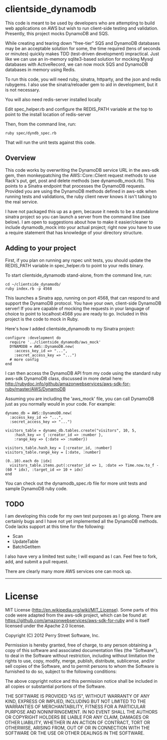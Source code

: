 clientside_dynamodb
===================

This code is meant to be used by developers who are attempting to build web applications on AWS but wish to run client-side testing and validation. Presently, this project mocks DynamoDB and SQS.

While creating and tearing down "free-tier" SQS and DynamoDB databases may be an acceptable solution for some, the time required (tens of seconds or minutes) quickly makes TDD (test-driven development) impractical. Just like we can use an in-memory sqlite3-based solution for mocking Mysql databases with ActiveRecord, we can now  mock SQS and DynamoDB databases in memory using Redis.

To run this code, you will need ruby, sinatra, httparty, and the json and redis rubygems. I also use the sinatra/reloader gem to aid in development, but it is not necessary.

You will also need redis-server installed locally

Edit spec_helper.rb and configure the REDIS_PATH variable at the top to point to the install location of redis-server

Then, from the command line, run:

    ruby spec/dyndb_spec.rb

That will run the unit tests against this code.

Overview
--------

This code works by overwriting the DynamoDB service URL in the aws-sdk gem, then monkeypatching the AWS::Core::Client request methods to use Rack's put, get, post and delete methods (see dynamodb_mock.rb). This points to a Sinatra endpoint that processes the DynamoDB requests. Provided you are using the DynamoDB methods defined in aws-sdk when running tests and validations, the ruby client never knows it isn't talking to the real service.

I have not packaged this up as a gem, because it needs to be a standalone sinatra project so you can launch a server from the command line (see below). I am open to suggestions about how to make it easier/cleaner to include dynamodb_mock into your actual project; right now you have to use a require statement that has knowledge of your directory structure.

Adding to your project
---------------------------

First, if you plan on running any rspec unit tests, you should update the REDIS_PATH variable in spec_helper.rb to point to your redis binary.

To start clientside_dynamodb stand-alone, from the command line, run:

    cd ~/clientside_dynamodb/
    ruby index.rb -p 4568

This launches a Sinatra app, running on port 4568, that can respond to and support the DynamoDB protocol. You have your own, client-side DynamoDB server! If you are capable of mocking the requests in your language of choice to point to localhost:4568 you are ready to go. Included in this project is the code to mock in Ruby.

Here's how I added clientside_dynamodb to my Sinatra project:

    configure :development do
      require '../clientside_dynamodb/aws_mock'  
      DYNAMODB = AWS::DynamoDB.new(
        :access_key_id => "...",
        :secret_access_key => "...")
      # more config 
    end

I can then access the DynamoDB API from my code using the standard ruby aws-sdk DynamoDB class, discussed in more detail here: 
http://rubydoc.info/github/amazonwebservices/aws-sdk-for-ruby/master/AWS/DynamoDB

Assuming you are including the 'aws_mock' file, you can call DynamoDB just as you normally would in your code. For example:

    dynamo_db = AWS::DynamoDB.new(
      :access_key_id => "...",
      :secret_access_key => "...")

    visitors_table = dynamo_db.tables.create("visitors", 10, 5,
        :hash_key => { :creator_id => :number }, 
        :range_key => {:date => :number})

    visitors_table.hash_key = [:creator_id, :number]
    visitors_table.range_key = [:date, :number]

    (0..10).each do |idx|      
      visitors_table.items.put(:creator_id => 1, :date => Time.now.to_f - (60 * idx), :target_id => 10 + idx)
    end

You can check out the dynamodb_spec.rb file for more unit tests and sample DynamoDB ruby code. 

TODO
--------------------

I am developing this code for my own test purposes as I go along. There are certainly bugs and I have not yet implemented all the DynamoDB methods. Code lacks support at this time for the following:

* Scan
* UpdateTable
* BatchGetItem

I also have very a limited test suite; I will expand as I can. Feel free to fork, add, and submit a pull request.

There are clearly many more AWS services one can mock up. 

* * *

License
=======
MIT License (http://en.wikipedia.org/wiki/MIT_License). Some parts of this code were adapted from the aws-sdk project, which can be found at: https://github.com/amazonwebservices/aws-sdk-for-ruby and is itself licensed under the Apache 2.0 license.

Copyright (C) 2012 Perry Street Software, Inc.

Permission is hereby granted, free of charge, to any person obtaining a copy of this software and associated documentation files (the "Software"), to deal in the Software without restriction, including without limitation the rights to use, copy, modify, merge, publish, distribute, sublicense, and/or sell copies of the Software, and to permit persons to whom the Software is furnished to do so, subject to the following conditions:

The above copyright notice and this permission notice shall be included in all copies or substantial portions of the Software.

THE SOFTWARE IS PROVIDED "AS IS", WITHOUT WARRANTY OF ANY KIND, EXPRESS OR IMPLIED, INCLUDING BUT NOT LIMITED TO THE WARRANTIES OF MERCHANTABILITY, FITNESS FOR A PARTICULAR PURPOSE AND NONINFRINGEMENT. IN NO EVENT SHALL THE AUTHORS OR COPYRIGHT HOLDERS BE LIABLE FOR ANY CLAIM, DAMAGES OR OTHER LIABILITY, WHETHER IN AN ACTION OF CONTRACT, TORT OR OTHERWISE, ARISING FROM, OUT OF OR IN CONNECTION WITH THE SOFTWARE OR THE USE OR OTHER DEALINGS IN THE SOFTWARE.